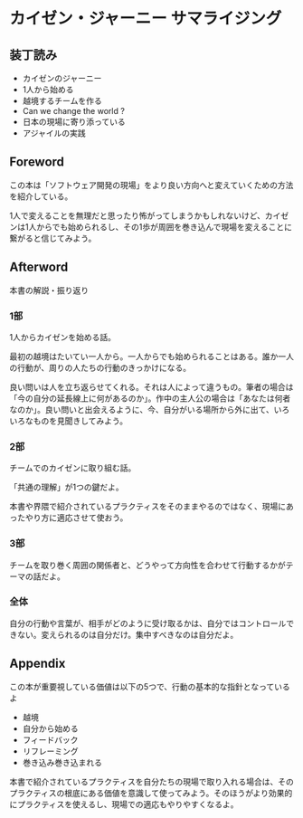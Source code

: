 # カイゼン・ジャーニー サマライジング

## 装丁読み

- カイゼンのジャーニー
- 1人から始める
- 越境するチームを作る
- Can we change the world ?
- 日本の現場に寄り添っている
- アジャイルの実践

## Foreword

この本は「ソフトウェア開発の現場」をより良い方向へと変えていくための方法を紹介している。

1人で変えることを無理だと思ったり怖がってしまうかもしれないけど、カイゼンは1人からでも始められるし、その1歩が周囲を巻き込んで現場を変えることに繋がると信じてみよう。

## Afterword

本書の解説・振り返り

### 1部

1人からカイゼンを始める話。

最初の越境はたいてい一人から。一人からでも始められることはある。誰か一人の行動が、周りの人たちの行動のきっかけになる。

良い問いは人を立ち返らせてくれる。それは人によって違うもの。筆者の場合は「今の自分の延長線上に何があるのか」。作中の主人公の場合は「あなたは何者なのか」。良い問いと出会えるように、今、自分がいる場所から外に出て、いろいろなものを見聞きしてみよう。

### 2部

チームでのカイゼンに取り組む話。

「共通の理解」が1つの鍵だよ。

本書や界隈で紹介されているプラクティスをそのままやるのではなく、現場にあったやり方に適応させて使おう。

### 3部

チームを取り巻く周囲の関係者と、どうやって方向性を合わせて行動するかがテーマの話だよ。

### 全体

自分の行動や言葉が、相手がどのように受け取るかは、自分ではコントロールできない。変えられるのは自分だけ。集中すべきなのは自分だよ。

## Appendix

この本が重要視している価値は以下の5つで、行動の基本的な指針となっているよ

- 越境
- 自分から始める
- フィードバック
- リフレーミング
- 巻き込み巻き込まれる

本書で紹介されているプラクティスを自分たちの現場で取り入れる場合は、そのプラクティスの根底にある価値を意識して使ってみよう。そのほうがより効果的にプラクティスを使えるし、現場での適応もやりやすくなるよ。
